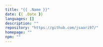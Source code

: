 ```yaml
---
title: "{{ .Name }}"
date: {{ .Date }}
languages: []
description: ""
repository: "https://github.com/jsaari97/"
homepage: ""
npm: ""
---
```

